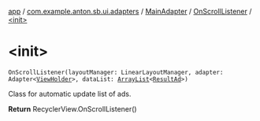 [app](../../../index.md) / [com.example.anton.sb.ui.adapters](../../index.md) / [MainAdapter](../index.md) / [OnScrollListener](index.md) / [&lt;init&gt;](./-init-.md)

# &lt;init&gt;

`OnScrollListener(layoutManager: LinearLayoutManager, adapter: Adapter<`[`ViewHolder`](../-view-holder/index.md)`>, dataList: `[`ArrayList`](https://kotlinlang.org/api/latest/jvm/stdlib/kotlin.collections/-array-list/index.html)`<`[`ResultAd`](../../../com.example.anton.sb.data/-result-ad/index.md)`>)`

Class for automatic update list of ads.

**Return**
RecyclerView.OnScrollListener()

